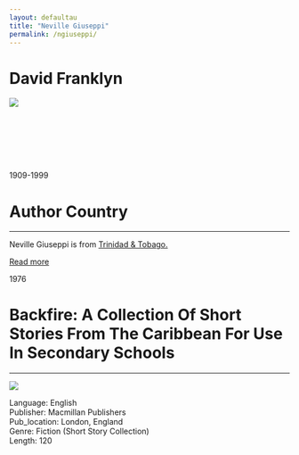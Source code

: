 ```yaml
---
layout: defaultau
title: "Neville Giuseppi"
permalink: /ngiuseppi/
---
```

<!-- partial:index.partial.html -->
<div class="content">
    <h1>David Franklyn</h1>
    <div class="quote">
        <div><img src="https://arimacirc.files.wordpress.com/2017/04/neville-crop-1-redo-3.jpg" class="logo"></div>
    </div>
    <div class="timeline">
        <div style="padding-bottom:100px;"></div>
        <div class="block">
            <div class="date right"><p class="right">1909-1999</p></div>
            <div class="dot"></div>
            <div class="left first">
            <div class="author_country">
                <h1>Author Country</h1><hr>
            <div class="aclocation"><p>Neville Giuseppi is from <a href="{{ site.baseurl }}/3">Trinidad & Tobago.</a></p></div>
              <div class="acreadmore">  <a href="#" target="_blank">Read more</a></div>
            </div>
            </div>
        </div>
        <div class="block">
            <div class="date left"><p class="left">1976</p></div>
            <div class="dot"></div>
            <div class="right">
                <h1>Backfire: A Collection Of Short Stories From The Caribbean For Use In Secondary Schools</h1><hr>
                <p><img src="https://i.gr-assets.com/images/S/compressed.photo.goodreads.com/books/1189612083l/1875986._SY475_.jpg"></p>
                <p>
                Language: English<br/>
                Publisher: Macmillan Publishers<br/>
                Pub_location: London, England<br/>
                Genre: Fiction (Short Story Collection)<br/>
                Length: 120<br/>                   </p>
            </div>
        </div>

